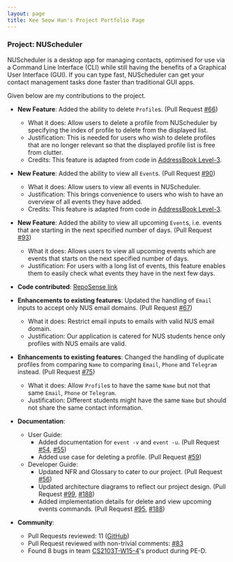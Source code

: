 ```yaml
---
layout: page
title: Kee Seow Han's Project Portfolio Page
---
```


### Project: NUScheduler

NUScheduler is a desktop app for managing contacts, optimised for use via a Command Line Interface (CLI) while still having the benefits of a Graphical User Interface (GUI). If you can type fast, NUScheduler can get your contact management tasks done faster than traditional GUI apps.

Given below are my contributions to the project.

* **New Feature**: Added the ability to delete `Profile`s. (Pull Request [#66](https://github.com/AY2223S1-CS2103T-T17-3/tp/pull/66))
  * What it does:
    Allow users to delete a profile from NUScheduler by specifying the index of profile to delete from the displayed list.
  * Justification:
    This is needed for users who wish to delete profiles that are no longer relevant so that the displayed profile list is free from clutter.
  * Credits: This feature is adapted from code in [AddressBook Level-3](https://github.com/se-edu/addressbook-level3).

* **New Feature**: Added the ability to view all `Event`s. (Pull Request [#90](https://github.com/AY2223S1-CS2103T-T17-3/tp/pull/90))
  * What it does:
    Allow users to view all events in NUScheduler. 
  * Justification:
    This brings convenience to users who wish to have an overview of all events they have added.
  * Credits: This feature is adapted from code in [AddressBook Level-3](https://github.com/se-edu/addressbook-level3).

* **New Feature**: Added the ability to view all upcoming `Event`s, i.e. events that are starting in the next specified number of days. (Pull Request [#93](https://github.com/AY2223S1-CS2103T-T17-3/tp/pull/93))
  * What it does:
    Allows users to view all upcoming events which are events that starts on the next specified number of days.
  * Justification:
    For users with a long list of events, this feature enables them to easily check what events they have in the next few days.

* **Code contributed**: [RepoSense link](https://nus-cs2103-ay2223s1.github.io/tp-dashboard/?search=kshan29&breakdown=true)

* **Enhancements to existing features**: Updated the handling of `Email` inputs to accept only NUS email domains. (Pull Request [#67](https://github.com/AY2223S1-CS2103T-T17-3/tp/pull/67))
  * What it does: Restrict email inputs to emails with valid NUS email domain.
  * Justification: Our application is catered for NUS students hence only profiles with NUS emails are valid.

* **Enhancements to existing features**: Changed the handling of duplicate profiles from comparing `Name` to comparing `Email`, `Phone` and `Telegram` instead. (Pull Request [#75](https://github.com/AY2223S1-CS2103T-T17-3/tp/pull/75))
  * What it does: Allow `Profile`s to have the same `Name` but not that same `Email`, `Phone` or `Telegram`.
  * Justification: Different students might have the same `Name` but should not share the same contact information.

* **Documentation**:
  * User Guide:
    * Added documentation for `event -v` and `event -u`. (Pull Request [#54](https://github.com/AY2223S1-CS2103T-T17-3/tp/pull/54), [#55](https://github.com/AY2223S1-CS2103T-T17-3/tp/pull/55))
    * Added use case for deleting a profile. (Pull Request [#59](https://github.com/AY2223S1-CS2103T-T17-3/tp/pull/59))
  * Developer Guide:
    * Updated NFR and Glossary to cater to our project. (Pull Request [#56](https://github.com/AY2223S1-CS2103T-T17-3/tp/pull/56))
    * Updated architecture diagrams to reflect our project design. (Pull Request [#99](https://github.com/AY2223S1-CS2103T-T17-3/tp/pull/99), [#188](https://github.com/AY2223S1-CS2103T-T17-3/tp/pull/188))
    * Added implementation details for delete and view upcoming events commands. (Pull Request [#95](https://github.com/AY2223S1-CS2103T-T17-3/tp/pull/95), [#188](https://github.com/AY2223S1-CS2103T-T17-3/tp/pull/188))

* **Community**:
  * Pull Requests reviewed: 11 ([GitHub](https://github.com/AY2223S1-CS2103T-T17-3/tp/pulls?q=is%3Apr+commenter%3AKSHan29+is%3Aclosed+-author%3AKSHan29))
  * Pull Request reviewed with non-trivial comments: [#83](https://github.com/AY2223S1-CS2103T-T17-3/tp/pull/83)
  * Found 8 bugs in team [CS2103T-W15-4](https://github.com/KSHan29/ped/issues)'s product during PE-D.
